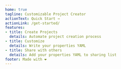 ```yaml
---
home: true
tagline: Customizable Project Creator
actionText: Quick Start →
actionLink: /get-started/
features:
- title: Create Projects
  details: Automate project creation process
- title: Customize
  details: Write your properties YAML
- title: Share with others
  details: Add your properties YAML to sharing list
footer: Made with ❤️
---
```

